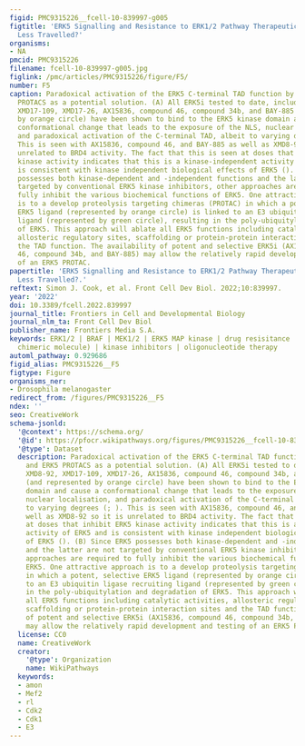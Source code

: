 ```yaml
---
figid: PMC9315226__fcell-10-839997-g005
figtitle: 'ERK5 Signalling and Resistance to ERK1/2 Pathway Therapeutics: The Path
  Less Travelled?'
organisms:
- NA
pmcid: PMC9315226
filename: fcell-10-839997-g005.jpg
figlink: /pmc/articles/PMC9315226/figure/F5/
number: F5
caption: Paradoxical activation of the ERK5 C-terminal TAD function by ERK5i and ERK5
  PROTACS as a potential solution. (A) All ERK5i tested to date, including XMD8-92,
  XMD17-109, XMD17-26, AX15836, compound 46, compound 34b, and BAY-885 (and represented
  by orange circle) have been shown to bind to the ERK5 kinase domain and cause a
  conformational change that leads to the exposure of the NLS, nuclear localisation,
  and paradoxical activation of the C-terminal TAD, albeit to varying degrees (; ).
  This is seen with AX15836, compound 46, and BAY-885 as well as XMD8-92 so it is
  unrelated to BRD4 activity. The fact that this is seen at doses that inhibit ERK5
  kinase activity indicates that this is a kinase-independent activity of ERK5 and
  is consistent with kinase independent biological effects of ERK5 (). (B) Since ERK5
  possesses both kinase-dependent and -independent functions and the latter are not
  targeted by conventional ERK5 kinase inhibitors, other approaches are required to
  fully inhibit the various biochemical functions of ERK5. One attractive approach
  is to a develop proteolysis targeting chimeras (PROTAC) in which a potent, selective
  ERK5 ligand (represented by orange circle) is linked to an E3 ubiquitin ligase recruiting
  ligand (represented by green circle), resulting in the poly-ubiquitylation and degradation
  of ERK5. This approach will ablate all ERK5 functions including catalytic activities,
  allosteric regulatory sites, scaffolding or protein-protein interaction sites and
  the TAD function. The availability of potent and selective ERK5i (AX15836, compound
  46, compound 34b, and BAY-885) may allow the relatively rapid development and testing
  of an ERK5 PROTAC.
papertitle: 'ERK5 Signalling and Resistance to ERK1/2 Pathway Therapeutics: The Path
  Less Travelled?.'
reftext: Simon J. Cook, et al. Front Cell Dev Biol. 2022;10:839997.
year: '2022'
doi: 10.3389/fcell.2022.839997
journal_title: Frontiers in Cell and Developmental Biology
journal_nlm_ta: Front Cell Dev Biol
publisher_name: Frontiers Media S.A.
keywords: ERK1/2 | BRAF | MEK1/2 | ERK5 MAP kinase | drug resisitance | PROTAC (proteolysis-targeting
  chimeric molecule) | kinase inhibitors | oligonucleotide therapy
automl_pathway: 0.929686
figid_alias: PMC9315226__F5
figtype: Figure
organisms_ner:
- Drosophila melanogaster
redirect_from: /figures/PMC9315226__F5
ndex: ''
seo: CreativeWork
schema-jsonld:
  '@context': https://schema.org/
  '@id': https://pfocr.wikipathways.org/figures/PMC9315226__fcell-10-839997-g005.html
  '@type': Dataset
  description: Paradoxical activation of the ERK5 C-terminal TAD function by ERK5i
    and ERK5 PROTACS as a potential solution. (A) All ERK5i tested to date, including
    XMD8-92, XMD17-109, XMD17-26, AX15836, compound 46, compound 34b, and BAY-885
    (and represented by orange circle) have been shown to bind to the ERK5 kinase
    domain and cause a conformational change that leads to the exposure of the NLS,
    nuclear localisation, and paradoxical activation of the C-terminal TAD, albeit
    to varying degrees (; ). This is seen with AX15836, compound 46, and BAY-885 as
    well as XMD8-92 so it is unrelated to BRD4 activity. The fact that this is seen
    at doses that inhibit ERK5 kinase activity indicates that this is a kinase-independent
    activity of ERK5 and is consistent with kinase independent biological effects
    of ERK5 (). (B) Since ERK5 possesses both kinase-dependent and -independent functions
    and the latter are not targeted by conventional ERK5 kinase inhibitors, other
    approaches are required to fully inhibit the various biochemical functions of
    ERK5. One attractive approach is to a develop proteolysis targeting chimeras (PROTAC)
    in which a potent, selective ERK5 ligand (represented by orange circle) is linked
    to an E3 ubiquitin ligase recruiting ligand (represented by green circle), resulting
    in the poly-ubiquitylation and degradation of ERK5. This approach will ablate
    all ERK5 functions including catalytic activities, allosteric regulatory sites,
    scaffolding or protein-protein interaction sites and the TAD function. The availability
    of potent and selective ERK5i (AX15836, compound 46, compound 34b, and BAY-885)
    may allow the relatively rapid development and testing of an ERK5 PROTAC.
  license: CC0
  name: CreativeWork
  creator:
    '@type': Organization
    name: WikiPathways
  keywords:
  - amon
  - Mef2
  - rl
  - Cdk2
  - Cdk1
  - E3
---
```

